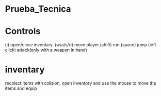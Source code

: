 # Prueba_Tecnica
 
# Controls
  (i) open/close inventary.
  (w/a/s/d) move player
  (shift) run
  (space) jump
  (left click) attack(only with a weapon in hand)

# inventary
  recolect items with colision, open inventory and use the mouse to move the items and equip
